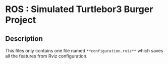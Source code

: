 # ROS : Simulated Turtlebor3 Burger Project

## Description

This files only contains one file named `**configuration.rviz**` which saves all the features from Rviz configuration.
